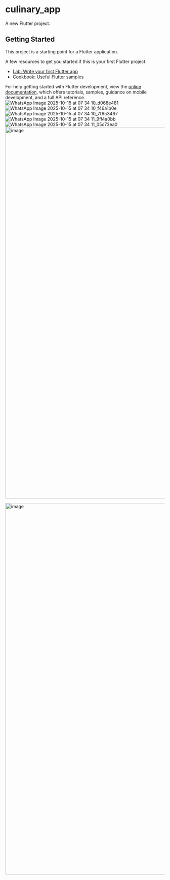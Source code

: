 # culinary_app

A new Flutter project.

## Getting Started

This project is a starting point for a Flutter application.

A few resources to get you started if this is your first Flutter project:

- [Lab: Write your first Flutter app](https://docs.flutter.dev/get-started/codelab)
- [Cookbook: Useful Flutter samples](https://docs.flutter.dev/cookbook)

For help getting started with Flutter development, view the
[online documentation](https://docs.flutter.dev/), which offers tutorials,
samples, guidance on mobile development, and a full API reference.
![WhatsApp Image 2025-10-15 at 07 34 10_d068e481](https://github.com/user-attachments/assets/5c849e54-d069-4d12-abe8-f78beba3e7bf)
![WhatsApp Image 2025-10-15 at 07 34 10_f46a1b0e](https://github.com/user-attachments/assets/0357ff80-f50e-4357-972d-1a48e493c51d)
![WhatsApp Image 2025-10-15 at 07 34 10_7f653467](https://github.com/user-attachments/assets/cac9e33c-9216-4fb0-9026-ef893f41e129)
![WhatsApp Image 2025-10-15 at 07 34 11_9ff4a0bb](https://github.com/user-attachments/assets/19e47e52-385d-4b05-aaa9-cdfa5d0b2ceb)
![WhatsApp Image 2025-10-15 at 07 34 11_05c73ea0](https://github.com/user-attachments/assets/b0c704a3-fa7c-476c-b751-e25820845134)
<img width="540" height="1170" alt="image" src="https://github.com/user-attachments/assets/101975d2-9219-49b0-ae62-dbad2214cc0d" />

<img width="540" height="1170" alt="image" src="https://github.com/user-attachments/assets/62bdd85d-f376-4ac4-9395-f0f286c8aeca" />
